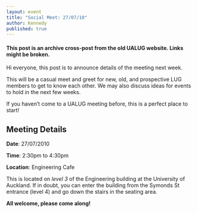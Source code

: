 ```yaml
---
layout: event
title: "Social Meet: 27/07/10"
author: Kennedy
published: true
---
```


#### This post is an archive cross-post from the old UALUG website. Links might be broken.

Hi everyone, this post is to announce details of the meeting next week.

This will be a casual meet and greet for new, old, and prospective LUG members to get to know each other. We may also discuss ideas for events to hold in the next few weeks.

If you haven’t come to a UALUG meeting before, this is a perfect place to start!

Meeting Details
---------------

**Date**: 27/07/2010

**Time**: 2:30pm to 4:30pm

**Location**: Engineering Cafe

This is located on _level 3_ of the Engineering building at the University of Auckland.  If in doubt, you can enter the building from the Symonds St entrance (level 4) and go down the stairs in the seating area.

**All welcome, please come along!**